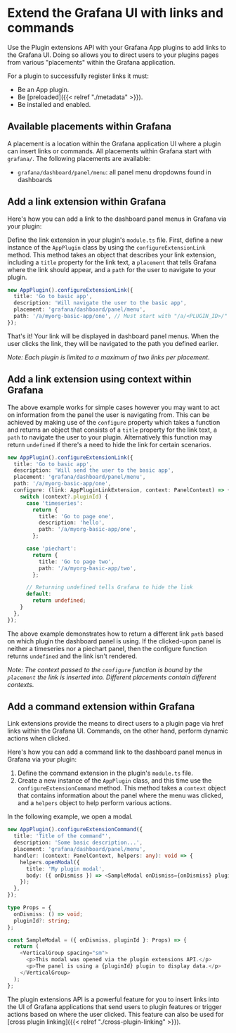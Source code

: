 # Extend the Grafana UI with links and commands

Use the Plugin extensions API with your Grafana App plugins to add links to the Grafana UI. Doing so allows you to direct users to your plugins pages from various "placements" within the Grafana application.

For a plugin to successfully register links it must:

- Be an App plugin.
- Be [preloaded]({{< relref "./metadata" >}}).
- Be installed and enabled.

## Available placements within Grafana

A placement is a location within the Grafana application UI where a plugin can insert links or commands. All placements within Grafana start with `grafana/`. The following placements are available:

- `grafana/dashboard/panel/menu`: all panel menu dropdowns found in dashboards

## Add a link extension within Grafana

Here's how you can add a link to the dashboard panel menus in Grafana via your plugin:

Define the link extension in your plugin's `module.ts` file. First, define a new instance of the `AppPlugin` class by using the `configureExtensionLink` method. This method takes an object that describes your link extension, including a `title` property for the link text, a `placement` that tells Grafana where the link should appear, and a `path` for the user to navigate to your plugin.

```typescript
new AppPlugin().configureExtensionLink({
  title: 'Go to basic app',
  description: 'Will navigate the user to the basic app',
  placement: 'grafana/dashboard/panel/menu',
  path: '/a/myorg-basic-app/one', // Must start with "/a/<PLUGIN_ID>/"
});
```

That's it! Your link will be displayed in dashboard panel menus. When the user clicks the link, they will be navigated to the path you defined earlier.

_Note: Each plugin is limited to a maximum of two links per placement._

## Add a link extension using context within Grafana

The above example works for simple cases however you may want to act on information from the panel the user is navigating from. This can be achieved by making use of the `configure` property which takes a function and returns an object that consists of a `title` property for the link text, a `path` to navigate the user to your plugin. Alternatively this function may return `undefined` if there's a need to hide the link for certain scenarios.

```typescript
new AppPlugin().configureExtensionLink({
  title: 'Go to basic app',
  description: 'Will send the user to the basic app',
  placement: 'grafana/dashboard/panel/menu',
  path: '/a/myorg-basic-app/one',
  configure: (link: AppPluginLinkExtension, context: PanelContext) => {
    switch (context?.pluginId) {
      case 'timeseries':
        return {
          title: 'Go to page one',
          description: 'hello',
          path: '/a/myorg-basic-app/one',
        };

      case 'piechart':
        return {
          title: 'Go to page two',
          path: '/a/myorg-basic-app/two',
        };

      // Returning undefined tells Grafana to hide the link
      default:
        return undefined;
    }
  },
});
```

The above example demonstrates how to return a different link `path` based on which plugin the dashboard panel is using. If the clicked-upon panel is neither a timeseries nor a piechart panel, then the configure function returns `undefined` and the link isn't rendered.

_Note: The context passed to the `configure` function is bound by the `placement` the link is inserted into. Different placements contain different contexts._

## Add a command extension within Grafana

Link extensions provide the means to direct users to a plugin page via href links within the Grafana UI. Commands, on the other hand, perform dynamic actions when clicked.

Here's how you can add a command link to the dashboard panel menus in Grafana via your plugin:

1. Define the command extension in the plugin's `module.ts` file.
1. Create a new instance of the `AppPlugin` class, and this time use the `configureExtensionCommand` method. This method takes a `context` object that contains information about the panel where the menu was clicked, and a `helpers` object to help perform various actions.

In the following example, we open a modal.

```typescript
new AppPlugin().configureExtensionCommand({
  title: 'Title of the command"',
  description: 'Some basic description...',
  placement: 'grafana/dashboard/panel/menu',
  handler: (context: PanelContext, helpers: any): void => {
    helpers.openModal({
      title: 'My plugin modal',
      body: ({ onDismiss }) => <SampleModal onDismiss={onDismiss} pluginId={context?.pluginId} />,
    });
  },
});

type Props = {
  onDismiss: () => void;
  pluginId?: string;
};

const SampleModal = ({ onDismiss, pluginId }: Props) => {
  return (
    <VerticalGroup spacing="sm">
      <p>This modal was opened via the plugin extensions API.</p>
      <p>The panel is using a {pluginId} plugin to display data.</p>
    </VerticalGroup>
  );
};
```

The plugin extensions API is a powerful feature for you to insert links into the UI of Grafana applications that send users to plugin features or trigger actions based on where the user clicked. This feature can also be used for [cross plugin linking]({{< relref "./cross-plugin-linking" >}}).
